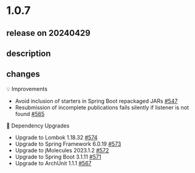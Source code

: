 # 1.0.7

## release on 20240429

## description

## changes

💡 Improvements

* Avoid inclusion of starters in Spring Boot repackaged JARs <a href="https://github.com/spring-projects/spring-modulith/issues/547" data-hovercard-type="issue" data-hovercard-url="/spring-projects/spring-modulith/issues/547/hovercard">#547</a>
* Resubmission of incomplete publications fails silently if listener is not found <a href="https://github.com/spring-projects/spring-modulith/issues/565" data-hovercard-type="issue" data-hovercard-url="/spring-projects/spring-modulith/issues/565/hovercard">#565</a>

🔨 Dependency Upgrades

* Upgrade to Lombok 1.18.32 <a href="https://github.com/spring-projects/spring-modulith/issues/574" data-hovercard-type="issue" data-hovercard-url="/spring-projects/spring-modulith/issues/574/hovercard">#574</a>
* Upgrade to Spring Framework 6.0.19 <a href="https://github.com/spring-projects/spring-modulith/issues/573" data-hovercard-type="issue" data-hovercard-url="/spring-projects/spring-modulith/issues/573/hovercard">#573</a>
* Upgrade to jMolecules 2023.1.2 <a href="https://github.com/spring-projects/spring-modulith/issues/572" data-hovercard-type="issue" data-hovercard-url="/spring-projects/spring-modulith/issues/572/hovercard">#572</a>
* Upgrade to Spring Boot 3.1.11 <a href="https://github.com/spring-projects/spring-modulith/issues/571" data-hovercard-type="issue" data-hovercard-url="/spring-projects/spring-modulith/issues/571/hovercard">#571</a>
* Upgrade to ArchUnit 1.1.1 <a href="https://github.com/spring-projects/spring-modulith/issues/567" data-hovercard-type="issue" data-hovercard-url="/spring-projects/spring-modulith/issues/567/hovercard">#567</a>

